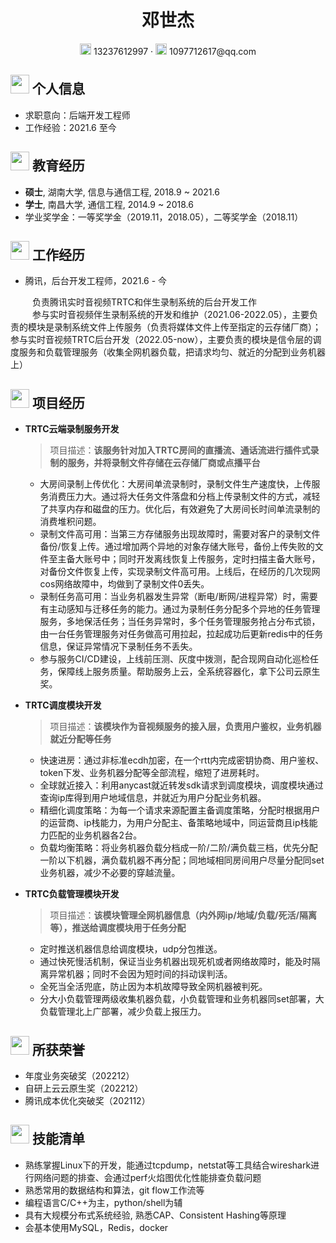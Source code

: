  <center>
     <h1>邓世杰</h1>
     <div>
         <span>
             <img src="assets/phone-solid.svg" width="18px">
             13237612997
         </span>
         ·
         <span>
             <img src="assets/envelope-solid.svg" width="18px">
             1097712617@qq.com
         </span>
         <!-- ·
         <span>
             <img src="assets/github-brands.svg" width="18px">
             <a href="https://github.com/CyC2018">CyC2018</a>
         </span>
         ·
         <span>
             <img src="assets/rss-solid.svg" width="18px">
             <a href="#">My Blog</a>
         </span> -->
     </div>
 </center>

 ## <img src="assets/info-circle-solid.svg" width="30px"> 个人信息

 - 求职意向：后端开发工程师
 - 工作经验：2021.6 至今

## <img src="assets/graduation-cap-solid.svg" width="30px"> 教育经历

- **硕士**, 湖南大学, 信息与通信工程, 2018.9 ~ 2021.6
- **学士**, 南昌大学, 通信工程, 2014.9 ~ 2018.6
- 学业奖学金：一等奖学金（2019.11，2018.05），二等奖学金（2018.11）

## <img src="assets/briefcase-solid.svg" width="30px"> 工作经历

- 腾讯，后台开发工程师，2021.6 - 今

&ensp;&ensp;&ensp;&ensp;&ensp;负责腾讯实时音视频TRTC和伴生录制系统的后台开发工作<br>
&ensp;&ensp;&ensp;&ensp;&ensp;参与实时音视频伴生录制系统的开发和维护（2021.06-2022.05），主要负责的模块是录制系统文件上传服务（负责将媒体文件上传至指定的云存储厂商）；参与实时音视频TRTC后台开发（2022.05-now），主要负责的模块是信令层的调度服务和负载管理服务（收集全网机器负载，把请求均匀、就近的分配到业务机器上）<br>

## <img src="assets/project-diagram-solid.svg" width="30px">  项目经历
- **TRTC云端录制服务开发**

    > 项目描述：**该服务针对加⼊TRTC房间的直播流、通话流进行插件式录制的服务，并将录制文件存储在云存储厂商或点播平台**

    - 大房间录制上传优化：大房间单流录制时，录制文件生产速度快，上传服务消费压力大。通过将大任务文件落盘和分档上传录制文件的方式，减轻了共享内存和磁盘的压力。优化后，有效避免了大房间长时间单流录制的消费堆积问题。
    - 录制文件高可用：当第三方存储服务出现故障时，需要对客户的录制文件备份/恢复上传。通过增加两个异地的对象存储大账号，备份上传失败的文件至主备大账号中；同时开发离线恢复上传服务，定时扫描主备大账号，对备份文件恢复上传，实现录制文件高可用。上线后，在经历的几次现网cos网络故障中，均做到了录制文件0丢失。
    - 录制任务高可用：当业务机器发生异常（断电/断网/进程异常）时，需要有主动感知与迁移任务的能力。通过为录制任务分配多个异地的任务管理服务，多地保活任务；当任务异常时，多个任务管理服务抢占分布式锁，由一台任务管理服务对任务做高可用拉起，拉起成功后更新redis中的任务信息，保证异常情况下录制任务不丢失。
    - 参与服务CI/CD建设，上线前压测、灰度中拨测，配合现网自动化巡检任务，保障线上服务质量。帮助服务上云，全系统容器化，拿下公司云原生奖。

- **TRTC调度模块开发**

    > 项目描述：**该模块作为音视频服务的接入层，负责用户鉴权，业务机器就近分配等任务**

    - 快速进房：通过非标准ecdh加密，在一个rtt内完成密钥协商、用户鉴权、token下发、业务机器分配等全部流程，缩短了进房耗时。
    - 全球就近接入：利用anycast就近转发sdk请求到调度模块，调度模块通过查询ip库得到用户地域信息，并就近为用户分配业务机器。
    - 精细化调度策略：为每一个请求来源配置主备调度策略，分配时根据用户的运营商、ip栈能力，为用户分配主、备策略地域中，同运营商且ip栈能力匹配的业务机器各2台。
    - 负载均衡策略：将业务机器负载分档成一阶/二阶/满负载三档，优先分配一阶以下机器，满负载机器不再分配；同地域相同房间用户尽量分配同set业务机器，减少不必要的穿越流量。


- **TRTC负载管理模块开发**

    > 项目描述：**该模块管理全网机器信息（内外网ip/地域/负载/死活/隔离等），推送给调度模块用于任务分配**

    - 定时推送机器信息给调度模块，udp分包推送。
    - 通过快死慢活机制，保证当业务机器出现死机或者网络故障时，能及时隔离异常机器；同时不会因为短时间的抖动误判活。
    - 全死当全活兜底，防止因为本机故障导致全网机器被判死。
    - 分大小负载管理两级收集机器负载，小负载管理和业务机器同set部署，大负载管理北上广部署，减少负载上报压力。


## <img src="assets/project-diagram-solid.svg" width="30px">  所获荣誉
- 年度业务突破奖（202212）
- 自研上云云原生奖（202212）
- 腾讯成本优化突破奖（202112）

## <img src="assets/tools-solid.svg" width="30px"> 技能清单

- 熟练掌握Linux下的开发，能通过tcpdump，netstat等工具结合wireshark进行网络问题的排查、会通过perf火焰图优化性能排查负载问题
- 熟悉常用的数据结构和算法，git flow工作流等
- 编程语言C/C++为主，python/shell为辅
- 具有大规模分布式系统经验, 熟悉CAP、Consistent Hashing等原理
- 会基本使用MySQL，Redis，docker

